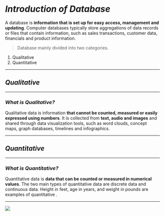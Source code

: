 # *Introduction of Database*

A database is **information that is set up for easy access, management and updating**. Computer databases typically store aggregations of data records or files that contain information, such as sales transactions, customer data, financials and product information.

>Database mainly divided into two categories.


1. Qualitative
2. Quantitative
***
## *Qualitative*
***

### *What is **Qualitative**?*


Qualitative data is information **that cannot be counted, measured or easily expressed using numbers**. It is collected from **text, audio and images** and shared through data visualization tools, such as word clouds, concept maps, graph databases, timelines and infographics.
***


## *Quantitative*

***
### *What is **Quantitative**?*

Quantitative data is **data that can be counted or measured in numerical values**. The two main types of quantitative data are discrete data and continuous data. Height in feet, age in years, and weight in pounds are examples of quantitative .

***
![](http://intellspot.com/wp-content/uploads/2018/03/qualitative-and-quantitative-data-a-short-infographic.png)


